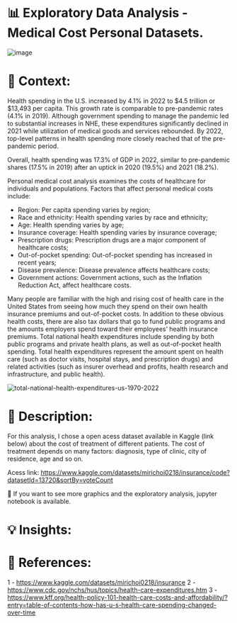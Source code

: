# 📊 Exploratory Data Analysis - Medical Cost Personal Datasets.

![image](https://github.com/user-attachments/assets/9a974bba-4fff-49b4-9654-e6e4bcddd596)


# 📜 Context:

Health spending in the U.S. increased by 4.1% in 2022 to $4.5 trillion or $13,493 per capita. This growth rate is comparable to pre-pandemic rates (4.1% in 2019). Although government spending to manage the pandemic led to substantial increases in NHE, these expenditures significantly declined in 2021 while utilization of medical goods and services rebounded. By 2022, top-level patterns in health spending more closely reached that of the pre-pandemic period.

Overall, health spending was 17.3% of GDP in 2022, similar to pre-pandemic shares (17.5% in 2019) after an uptick in 2020 (19.5%) and 2021 (18.2%).

Personal medical cost analysis examines the costs of healthcare for individuals and populations. Factors that affect personal medical costs include: 
- Region: Per capita spending varies by region;
- Race and ethnicity: Health spending varies by race and ethnicity;
- Age: Health spending varies by age;
- Insurance coverage: Health spending varies by insurance coverage;
- Prescription drugs: Prescription drugs are a major component of healthcare costs;
- Out-of-pocket spending: Out-of-pocket spending has increased in recent years;
- Disease prevalence: Disease prevalence affects healthcare costs;
- Government actions: Government actions, such as the Inflation Reduction Act, affect healthcare costs.

Many people are familiar with the high and rising cost of health care in the United States from seeing how much they spend on their own health insurance premiums and out-of-pocket costs. In addition to these obvious health costs, there are also tax dollars that go to fund public programs and the amounts employers spend toward their employees’ health insurance premiums. Total national health expenditures include spending by both public programs and private health plans, as well as out-of-pocket health spending. Total health expenditures represent the amount spent on health care (such as doctor visits, hospital stays, and prescription drugs) and related activities (such as insurer overhead and profits, health research and infrastructure, and public health).

![total-national-health-expenditures-us-1970-2022](https://github.com/user-attachments/assets/c27219e4-2e61-4897-a31b-d242cd8ab66a)

# 📖 Description:

For this analysis, I chose a open acess dataset available in Kaggle (link below) about the cost of treatment of different patients. The cost of treatment depends on many factors: diagnosis, type of clinic, city of residence, age and so on.

Acess link: https://www.kaggle.com/datasets/mirichoi0218/insurance/code?datasetId=13720&sortBy=voteCount

📓 If you want to see more graphics and the exploratory analysis, jupyter notebook is available. 


# 💡 Insights:


# 📌 References:
1 - https://www.kaggle.com/datasets/mirichoi0218/insurance
2 - https://www.cdc.gov/nchs/hus/topics/health-care-expenditures.htm
3 - https://www.kff.org/health-policy-101-health-care-costs-and-affordability/?entry=table-of-contents-how-has-u-s-health-care-spending-changed-over-time
